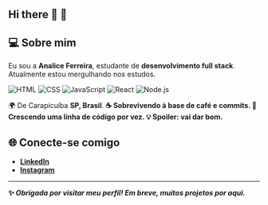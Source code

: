 ## Hi there 👋  🚀


## 💻 Sobre mim

Eu sou a **Analice Ferreira**, estudante de **desenvolvimento full stack**.
Atualmente estou mergulhando nos estudos.


![HTML](https://img.shields.io/badge/HTML5-E34F26?style=flat&logo=html5&logoColor=white) ![CSS](https://img.shields.io/badge/CSS3-1572B6?style=flat&logo=css3&logoColor=white) ![JavaScript](https://img.shields.io/badge/JavaScript-F7DF1E?style=flat&logo=javascript&logoColor=black) ![React](https://img.shields.io/badge/React-20232A?style=flat&logo=react&logoColor=61DAFB) ![Node.js](https://img.shields.io/badge/Node.js-339933?style=flat&logo=nodedotjs&logoColor=white)

🌍 De Carapicuíba **SP, Brasil**.
<b>
☕ Sobrevivendo à base de café e commits.
<b>
🌱Crescendo uma linha de código por vez. 
<b>
💡 Spoiler: vai dar bom.

## 🌐 Conecte-se comigo

- [LinkedIn](https://www.linkedin.com/in/analice-ferreira-de-souza-47620b32b/)
- [Instagram](https://www.instagram.com/_anitaferreira35?igsh=eGg0NGp5ZHFtbHFo)

---
✨ *Obrigada por visitar meu perfil! Em breve, muitos projetos por aqui.*
